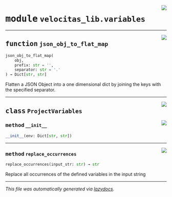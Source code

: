 <!-- markdownlint-disable -->

<a href="../velocitas_lib/variables.py#L0"><img align="right" style="float:right;" src="https://img.shields.io/badge/-source-cccccc?style=flat-square"></a>

# <kbd>module</kbd> `velocitas_lib.variables`





---

<a href="../velocitas_lib/variables.py#L21"><img align="right" style="float:right;" src="https://img.shields.io/badge/-source-cccccc?style=flat-square"></a>

## <kbd>function</kbd> `json_obj_to_flat_map`

```python
json_obj_to_flat_map(
    obj,
    prefix: str = '',
    separator: str = '.'
) → Dict[str, str]
```

Flatten a JSON Object into a one dimensional dict by joining the keys with the specified separator. 


---

<a href="../velocitas_lib/variables.py#L40"><img align="right" style="float:right;" src="https://img.shields.io/badge/-source-cccccc?style=flat-square"></a>

## <kbd>class</kbd> `ProjectVariables`




<a href="../velocitas_lib/variables.py#L41"><img align="right" style="float:right;" src="https://img.shields.io/badge/-source-cccccc?style=flat-square"></a>

### <kbd>method</kbd> `__init__`

```python
__init__(env: Dict[str, str])
```








---

<a href="../velocitas_lib/variables.py#L51"><img align="right" style="float:right;" src="https://img.shields.io/badge/-source-cccccc?style=flat-square"></a>

### <kbd>method</kbd> `replace_occurrences`

```python
replace_occurrences(input_str: str) → str
```

Replace all occurrences of the defined variables in the input string 




---

_This file was automatically generated via [lazydocs](https://github.com/ml-tooling/lazydocs)._
